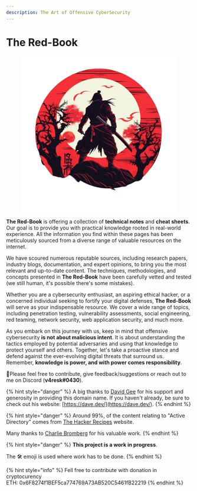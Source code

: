 ```yaml
---
description: The Art of Offensive CyberSecurity
---
```


# The Red-Book

<figure><img src=".gitbook/assets/v4resk_a_design_logo_in_dark_and_red_with_a_bushido_a509518b-b4fe-4d65-9c54-06ec53c9dbcd(1).png" alt=""><figcaption></figcaption></figure>

**The Red-Book** is offering a collection of **technical notes** and **cheat sheets**. Our goal is to provide you with practical knowledge rooted in real-world experience. All the information you find within these pages has been meticulously sourced from a diverse range of valuable resources on the internet.

We have scoured numerous reputable sources, including research papers, industry blogs, documentation, and expert opinions, to bring you the most relevant and up-to-date content. The techniques, methodologies, and concepts presented in **The Red-Book** have been carefully vetted and tested (we still human, it's possible there's some mistakes).

Whether you are a cybersecurity enthusiast, an aspiring ethical hacker, or a concerned individual seeking to fortify your digital defenses, **The Red-Book** will serve as your indispensable resource. We cover a wide range of topics, including penetration testing, vulnerability assessments, social engineering, red teaming, network security, web application security, and much more.

As you embark on this journey with us, keep in mind that offensive cybersecurity **is not about malicious intent**. It is about understanding the tactics employed by potential adversaries and using that knowledge to protect yourself and others. Together, let's take a proactive stance and defend against the ever-evolving digital threats that surround us. Remember, **knowledge is power, and with power comes responsibility**.

:tada:Please feel free to contribute, give feedback/suggestions or reach out to me on Discord (**v4resk#0430**).

{% hint style="danger" %}
A big thanks to [David Gee](https://twitter.com/davedotdev) for his support and generosity in providing this domain name. If you haven't already, be sure to check out his website: [https://dave.dev/](https://dave.dev/).
{% endhint %}

{% hint style="danger" %}
Around 99%, of the content relating to "Active Directory" comes from [The Hacker Recipes](https://www.thehacker.recipes/) website.

Many thanks to [Charlie Bromberg](https://twitter.com/\_nwodtuhs) for his valuable work.
{% endhint %}

{% hint style="danger" %}
**This project is a work in progress**.

The 🛠️ emoji is used where work has to be done.
{% endhint %}

{% hint style="info" %}
Fell free to contribute with donation in cryptocurency\
ETH: 0x6F8274f1BEF5ca774769A73AB520C5461fB22219
{% endhint %}
